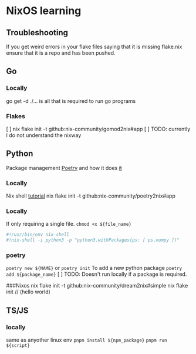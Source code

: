 # NixOS learning 

## Troubleshooting
If you get weird errors in your flake files saying that it is missing flake.nix ensure that it is a repo and has been pushed.
## Go 

### Locally
go get -d ./... is all that is required to run go programs


### Flakes
[ ] nix flake init -t github:nix-community/gomod2nix#app
[ ] TODO: currently I do not understand the nixway

## Python
Package management [Poetry](https://python-poetry.org/docs/) and how it does [it](https://toraritte.github.io/poetry-intro/#using-a-hrefhttpspython-poetryorg-titlethe-poetry-websitepoetrya-with-a-hrefhttpsnixosorg-titlethe-website-of-the-nix-cross-platform-system-package-managernixa)

### Locally


Nix shell [tutorial](https://nixos.org/manual/nixpkgs/stable/#python)
nix flake init -t github:nix-community/poetry2nix#app


### Locally

If only requiring a single file.
`chmod +x ${file_name}`
```nix
#!/usr/bin/env nix-shell
#!nix-shell -i python3 -p "python3.withPackages(ps: [ ps.numpy ])"
```

### poetry
`poetry new ${NAME}` or `poetry init`
To add a new python package `poetry add ${package_name}`
[ ] TODO: Doesn't run locally if a package is required.


###Nixos
nix flake init -t github:nix-community/dream2nix#simple
nix flake init // (hello world)

## TS/JS
### locally
same as anyother linux env
`pnpm install ${npm_package}` 
`pnpm run ${script}`
